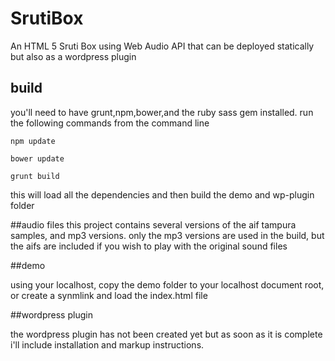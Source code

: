 # SrutiBox
An HTML 5 Sruti Box using Web Audio API that can be deployed statically but also as a wordpress plugin

## build
you'll need to have grunt,npm,bower,and the ruby sass gem installed.
run the following commands from the command line

```
npm update

bower update

grunt build
```

this will load all the dependencies and then build the demo and wp-plugin folder

##audio files
this project contains several versions of the aif tampura samples, and mp3 versions. only the mp3 versions are used in the build, but the aifs are included if you wish to play with the original sound files

##demo

using your localhost, copy the demo folder to your localhost document root, or create a synmlink and load the index.html file

##wordpress plugin

the wordpress plugin has not been created yet but as soon as it is complete i'll include installation and markup instructions.





